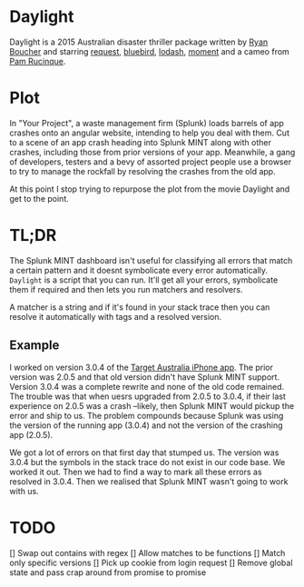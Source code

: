 # Daylight

Daylight is a 2015 Australian disaster thriller package written by [Ryan Boucher](http://distributedlife.com) and starring [request](https://github.com/request/request), [bluebird](https://github.com/petkaantonov/bluebird/), [lodash](lodash.com), [moment](momentjs.com) and a cameo from [Pam Rucinque](https://twitter.com/PamRucinque).

# Plot

In "Your Project", a waste management firm (Splunk) loads barrels of app crashes onto an angular website, intending to help you deal with them. Cut to a scene of an app crash heading into Splunk MINT along with other crashes, including those from prior versions of your app. Meanwhile, a gang of developers, testers and a bevy of assorted project people use a browser to try to manage the rockfall by resolving the crashes from the old app.

At this point I stop trying to repurpose the plot from the movie Daylight and get to the point.

# TL;DR

The Splunk MINT dashboard isn't useful for classifying all errors that match a certain pattern and it doesnt symbolicate every error automatically. `Daylight` is a script that you can run. It'll get all your errors, symbolicate them if required and then lets you run matchers and resolvers.

A matcher is a string and if it's found in your stack trace then you can resolve it automatically with tags and a resolved version.

## Example

I worked on version 3.0.4 of the [Target Australia iPhone app](http://www.target.com.au). The prior version was 2.0.5 and that old version didn't have Splunk MINT support. Version 3.0.4 was a complete rewrite and none of the old code remained. The trouble was that when uesrs upgraded from 2.0.5 to 3.0.4, if their last experience on 2.0.5 was a crash –likely, then Splunk MINT would pickup the error and ship to us. The problem compounds because Splunk was using the version of the running app (3.0.4) and not the version of the crashing app (2.0.5).

We got a lot of errors on that first day that stumped us. The version was 3.0.4 but the symbols in the stack trace do not exist in our code base. We worked it out. Then we had to find a way to mark all these errors as resolved in 3.0.4. Then we realised that Splunk MINT wasn't going to work with us.

# TODO
[] Swap out contains with regex
[] Allow matches to be functions
[] Match only specific versions
[] Pick up cookie from login request
[] Remove global state and pass crap around from promise to promise